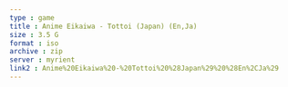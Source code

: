 ```yaml
---
type : game
title : Anime Eikaiwa - Tottoi (Japan) (En,Ja)
size : 3.5 G
format : iso
archive : zip
server : myrient
link2 : Anime%20Eikaiwa%20-%20Tottoi%20%28Japan%29%20%28En%2CJa%29
---
```

